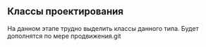 ## Классы проектирования
На данном этапе трудно выделить классы данного типа. Будет дополнятся по мере продвижения.git 